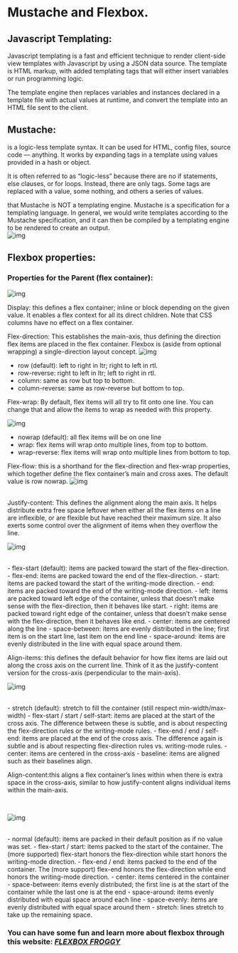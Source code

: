 # Mustache and Flexbox.

## Javascript Templating: 
Javascript templating is a fast and efficient technique to render client-side view templates with Javascript by using a JSON data source. The template is HTML markup, with added templating tags that will either insert variables or run programming logic.<br>

The template engine then replaces variables and instances declared in a template file with actual values at runtime, and convert the template into an HTML file sent to the client.<br>

## Mustache:
is a logic-less template syntax. It can be used for HTML, config files, source code — anything. It works by expanding tags in a template using values provided in a hash or object. <br>

It is often referred to as “logic-less” because there are no if statements, else clauses, or for loops. Instead, there are only tags. Some tags are replaced with a value, some nothing, and others a series of values.<br>

that Mustache is NOT a templating engine. Mustache is a specification for a templating language. In general, we would write templates according to the Mustache specification, and it can then be compiled by a templating engine to be rendered to create an output.<br>
![img](./img/mustach1.JPG)

## Flexbox properties:

### Properties for the Parent (flex container):

![img](./img/flex1.JPG) 
<br>

Display:
this defines a flex container; inline or block depending on the given value. It enables a flex context for all its direct children.
Note that CSS columns have no effect on a flex container.

Flex-direction: This establishes the main-axis, thus defining the direction flex items are placed in the flex container. Flexbox is (aside from optional wrapping) a single-direction layout concept.
![img](./img/flex2.JPG) 
<br>
- row (default): left to right in ltr; right to left in rtl.
- row-reverse: right to left in ltr; left to right in rtl.
- column: same as row but top to bottom.
- column-reverse: same as row-reverse but bottom to top.

Flex-wrap: By default, flex items will all try to fit onto one line. You can change that and allow the items to wrap as needed with this property.<br>

![img](./img/flex3.JPG) 
<br>
- nowrap (default): all flex items will be on one line
- wrap: flex items will wrap onto multiple lines, from top to bottom.
- wrap-reverse: flex items will wrap onto multiple lines from bottom to top.

Flex-flow:
this is a shorthand for the flex-direction and flex-wrap properties, which together define the flex container’s main and cross axes. The default value is row nowrap.
![img](./img/flex4.JPG) 

<br>
Justify-content:
This defines the alignment along the main axis. It helps distribute extra free space leftover when either all the flex items on a line are inflexible, or are flexible but have reached their maximum size. It also exerts some control over the alignment of items when they overflow the line.<br>

![img](./img/flex5.JPG) 

<br>
- flex-start (default): items are packed toward the start of the flex-direction.
- flex-end: items are packed toward the end of the flex-direction.
- start: items are packed toward the start of the writing-mode direction.
- end: items are packed toward the end of the writing-mode direction.
- left: items are packed toward left edge of the container, unless that doesn’t make sense with the flex-direction, then it behaves like start.
- right: items are packed toward right edge of the container, unless that doesn’t make sense with the flex-direction, then it behaves like end.
- center: items are centered along the line
- space-between: items are evenly distributed in the line; first item is on the start line, last item on the end line
- space-around: items are evenly distributed in the line with equal space around them.

Align-items: this defines the default behavior for how flex items are laid out along the cross axis on the current line. Think of it as the justify-content version for the cross-axis (perpendicular to the main-axis).
<br>

![img](./img/flex6.JPG) 

<br>
- stretch (default): stretch to fill the container (still respect min-width/max-width)
- flex-start / start / self-start: items are placed at the start of the cross axis. The difference between these is subtle, and is about respecting the flex-direction rules or the writing-mode rules.
- flex-end / end / self-end: items are placed at the end of the cross axis. The difference again is subtle and is about respecting flex-direction rules vs. writing-mode rules.
- center: items are centered in the cross-axis
- baseline: items are aligned such as their baselines align.

Align-content:this aligns a flex container’s lines within when there is extra space in the cross-axis, similar to how justify-content aligns individual items within the main-axis.

<br>

![img](./img/flex7.JPG) 

<br>
- normal (default): items are packed in their default position as if no value was set.
- flex-start / start: items packed to the start of the container. The (more supported) flex-start honors the flex-direction while start honors the writing-mode direction.
- flex-end / end: items packed to the end of the container. The (more support) flex-end honors the flex-direction while end honors the writing-mode direction.
- center: items centered in the container
- space-between: items evenly distributed; the first line is at the start of the container while the last one is at the end
- space-around: items evenly distributed with equal space around each line
- space-evenly: items are evenly distributed with equal space around them
- stretch: lines stretch to take up the remaining space.

### You can have some fun and learn more about flexbox through this website: *[FLEXBOX FROGGY](https://flexboxfroggy.com/)*